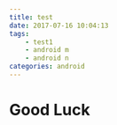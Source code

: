 ```yaml
---
title: test
date: 2017-07-16 10:04:13
tags:
	- test1
	- android m
	- android n
categories: android
---
```


# Good Luck
